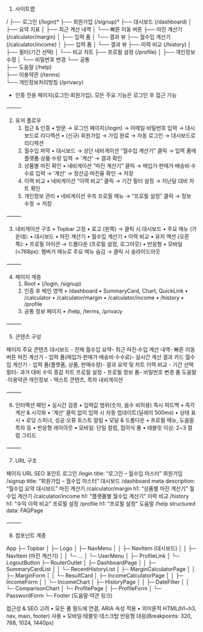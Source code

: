 1. 사이트맵

/
├── 로그인 (/login)*
├── 회원가입 (/signup)*
├── 대시보드 (/dashboard)
│   ├── 요약 지표
│   ├── 최근 계산 내역
│   └── 빠른 이동 버튼
├── 마진 계산기 (/calculator/margin)
│   ├── 입력 폼
│   └── 결과 뷰
├── 월수입 계산기 (/calculator/income)
│   ├── 입력 폼
│   └── 결과 뷰
├── 이력 비교 (/history)
│   ├── 필터(기간 선택)
│   └── 비교 차트
├── 프로필 설정 (/profile)
│   ├── 개인정보 수정
│   └── 비밀번호 변경
└── 공통  
    ├── 도움말 (/help)  
    ├── 이용약관 (/terms)  
    └── 개인정보처리방침 (/privacy)  

* 인증 전용 페이지(로그인·회원가입). 모든 주요 기능은 로그인 후 접근 가능

⸻

2. 유저 플로우
	1.	접근 & 인증
	•	방문 → 로그인 페이지(/login) → 이메일·비밀번호 입력 → 대시보드로 리디렉션
	•	(신규) 회원가입 → 가입 완료 → 자동 로그인 → 대시보드로 리디렉션
	2.	월수입 파악
	•	대시보드 → 상단 네비게이션 “월수입 계산기” 클릭 → 입력 폼에 플랫폼·상품·수량 입력 → ‘계산’ → 결과 확인
	3.	상품별 마진 확인
	•	네비게이션 “마진 계산기” 클릭 → 매입가·판매가·배송비·수수료 입력 → ‘계산’ → 정산금·마진율 확인 → 저장
	4.	이력 비교
	•	네비게이션 “이력 비교” 클릭 → 기간 필터 설정 → 지난달 대비 차트 확인
	5.	개인정보 관리
	•	네비게이션 우측 프로필 메뉴 → “프로필 설정” 클릭 → 정보 수정 → 저장

⸻

3. 네비게이션 구조
	•	Topbar 고정
	•	로고 (왼쪽) → 클릭 시 대시보드
	•	주요 메뉴 (가운데):
	•	대시보드
	•	마진 계산기
	•	월수입 계산기
	•	이력 비교
	•	유저 액션 (오른쪽):
	•	프로필 아이콘 → 드롭다운 (프로필 설정, 로그아웃)
	•	반응형
	•	모바일(<768px): 햄버거 메뉴로 주요 메뉴 숨김 → 클릭 시 슬라이드아웃

⸻

4. 페이지 계층
	1.	Root
	•	(/login, /signup)
	2.	인증 후 메인 영역
	•	/dashboard
	•	SummaryCard, Chart, QuickLink
	•	/calculator
	•	/calculator/margin
	•	/calculator/income
	•	/history
	•	/profile
	3.	공통 정보 페이지
	•	/help, /terms, /privacy

⸻

5. 콘텐츠 구성

페이지	주요 콘텐츠
대시보드	- 전체 월수입 요약- 최근 마진·수입 계산 내역- 빠른 이동 버튼
마진 계산기	- 입력 폼(매입가·판매가·배송비·수수료)- 실시간 계산 결과 카드
월수입 계산기	- 입력 폼(플랫폼, 상품, 판매수량)- 결과 요약 및 차트
이력 비교	- 기간 선택 필터- 과거 대비 수익 증감 차트
프로필 설정	- 프로필 정보 폼- 비밀번호 변경 폼
도움말·이용약관·개인정보	- 텍스트 콘텐츠, 목차 내비게이션



⸻

6. 인터랙션 패턴
	•	실시간 검증
	•	입력값 범위(숫자, 음수 비허용) 즉시 피드백
	•	즉각 계산 & 시각화
	•	‘계산’ 클릭 없이 입력 시 자동 업데이트(딜레이 500ms)
	•	상태 표시
	•	로딩 스피너, 성공·오류 토스트 알림
	•	모달 & 드롭다운
	•	프로필 메뉴, 도움말 목차 등
	•	반응형 레이아웃
	•	모바일: 단일 컬럼, 접이식 폼
	•	태블릿 이상: 2~3 컬럼 그리드

⸻

7. URL 구조

페이지	URL	SEO 포인트
로그인	/login	title: “로그인 – 월수입 마스터”
회원가입	/signup	title: “회원가입 – 월수입 마스터”
대시보드	/dashboard	meta description: “월수입 요약 대시보드”
마진 계산기	/calculator/margin	h1: “상품별 마진 계산기”
월수입 계산기	/calculator/income	h1: “플랫폼별 월수입 계산기”
이력 비교	/history	h1: “수익 이력 비교”
프로필 설정	/profile	h1: “프로필 설정”
도움말	/help	structured data: FAQPage



⸻

8. 컴포넌트 계층

App
├─ Topbar
│   ├─ Logo
│   ├─ NavMenu
│   │   ├─ NavItem (대시보드)
│   │   ├─ NavItem (마진 계산기)
│   │   └─ …
│   └─ UserMenu
│       ├─ ProfileLink
│       └─ LogoutButton
├─ RouterOutlet
│   ├─ DashboardPage
│   │   ├─ SummaryCardList
│   │   └─ RecentHistoryList
│   ├─ MarginCalculatorPage
│   │   ├─ MarginForm
│   │   └─ ResultCard
│   ├─ IncomeCalculatorPage
│   │   ├─ IncomeForm
│   │   └─ IncomeChart
│   ├─ HistoryPage
│   │   ├─ DateFilter
│   │   └─ ComparisonChart
│   └─ ProfilePage
│       ├─ ProfileForm
│       └─ PasswordForm
└─ Footer (도움말·약관 링크)

접근성 & SEO 고려
	•	모든 폼 필드에 <label> 연결, ARIA 속성 적용
	•	의미론적 HTML(h1~h3, nav, main, footer) 사용
	•	모바일·태블릿·데스크탑 반응형 대응(Breakpoints: 320, 768, 1024, 1440px)